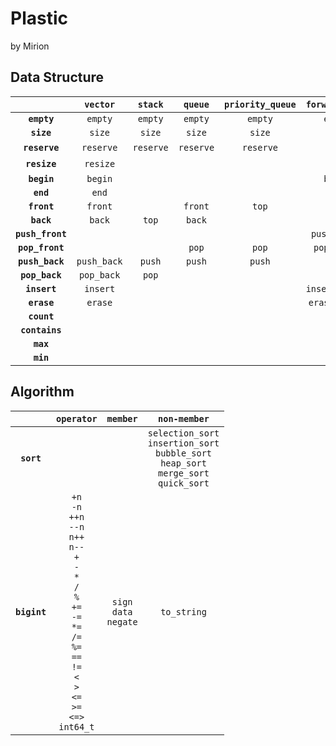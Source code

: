 # Plastic

by Mirion

## Data Structure

| | **`vector`** | **`stack`** | **`queue`** | **`priority_queue`** | **`forward_list`** | **`list`** | **`binary_search_tree`** | **`red_black_tree`** | **`avl_tree`** | **`b_tree`** | |
| :--: | :--: | :--: | :--: | :--: | :--: | :--: | :--: | :--: | :--: | :--: | :--: |
| **`empty`** | `empty` | `empty` | `empty` | `empty` | `empty` | `empty` | `empty` | `empty` | `empty` | | **`empty`** |
| **`size`** | `size` | `size` | `size` | `size` | `size` | `size` | `size` | `size` | `size` | | **`size`** |
| **`reserve`** | `reserve` | `reserve` | `reserve` | `reserve` | -- | -- | -- | -- | -- | | **`reserve`** |
| **`resize`** | `resize` | | | | -- | -- | -- | -- | -- | | **`resize`** |
| **`begin`** | `begin` | | | | `begin` | `begin` | | | | | **`begin`** |
| **`end`** | `end` | | | | `end` | `end` | | | | | **`end`** |
| **`front`** | `front` | | `front` | `top` | | | | | | | **`front`** |
| **`back`** | `back` | `top` | `back` | | | | | | | | **`back`** |
| **`push_front`** | | | | | `push_front` | `push_front` | | | | | **`push_front`** |
| **`pop_front`** | | | `pop` | `pop` | `pop_front` | `pop_front` | | | | | **`pop_front`** |
| **`push_back`** | `push_back` | `push` | `push` | `push` | | `push_back` | | | | | **`push_back`** |
| **`pop_back`** | `pop_back` | `pop` | | | | `pop_back` | | | | | **`pop_back`** |
| **`insert`** | `insert` | | | | `insert_after` | `insert` | `insert` | `insert` | `insert` | | **`insert`** |
| **`erase`** | `erase` | | | | `erase_after` | `erase` | `erase` | `erase` | `erase` | | **`erase`** |
| **`count`** | | | | | | | `count` | `count` | `count` | | **`count`** |
| **`contains`** | | | | | | | `contains` | `contains` | `contains` | | **`contains`** |
| **`max`** | | | | | | | `max` | `max` | `max` | | **`max`** |
| **`min`** | | | | | | | `min` | `min` | `min` | | **`min`** |

## Algorithm

| | `operator` | `member` | `non-member` |
| :--: | :--: | :--: | :--: |
| **`sort`** | | |`selection_sort`<br>`insertion_sort`<br>`bubble_sort`<br>`heap_sort`<br>`merge_sort`<br>`quick_sort` |
| **`bigint`** | `+n`<br>`-n`<br>`++n`<br>`--n`<br>`n++`<br>`n--`<br>`+`<br>`-`<br>`*`<br>`/`<br>`%`<br>`+=`<br>`-=`<br>`*=`<br>`/=`<br>`%=`<br>`==`<br>`!=`<br>`<`<br>`>`<br>`<=`<br>`>=`<br>`<=>`<br>`int64_t` | `sign`<br>`data`<br>`negate` | `to_string` |